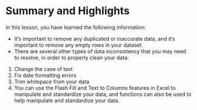 # Summary and Highlights

In this lesson, you have learned the following information:

- It’s important to remove any duplicated or inaccurate data, and it’s important to remove any empty rows in your dataset. 
- There are several other types of data inconsistency that you may need to resolve, in order to properly clean your data:  

1. Change the case of text
2. Fix date formatting errors
3. Trim whitepace from your data  
4. You can use the Flash Fill and Text to Columns features in Excel to manipulate and standardize your data, and functions can also be used to help manipulate and standardize your data. 